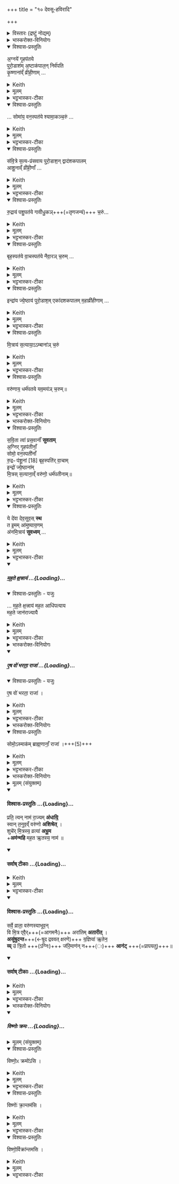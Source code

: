 +++
title = "१० देवसू-हविरादि"

+++
<details><summary>विस्तारः (द्रष्टुं नोद्यम्)</summary>

विश्वेदेवा ऋषयः  
देवसुवां हवींषि, यजमानहस्तग्रहणमन्त्राः,  
रत्निभ्यो राज्ञ आवेदनार्थं मन्त्राः
</details>
<details><summary>भास्करोक्त-विनियोगः</summary>

1अथाभिषेचनीये अग्नीषोमीयस्य पशुपुरोडाशस्यानुनिर्वाप्याण्य् अष्टौ देवसुवां हवींषि सन्ति, तानि विदधाति - अग्नये गृहपतये इत्यादि ॥ 'देवसुवामेतानि हवीषि भवन्ति' इत्यादि ब्राह्मणम् । 
</details>
<details open><summary>विश्वास-प्रस्तुतिः</summary>

अ॒ग्नये॑ गृ॒हप॑तये  
पुरो॒डाश॑म् अ॒ष्टाक॑पाल॒न् निर्व॑पति  
कृ॒ष्णाना॑व्ँ व्रीही॒णाम् …  
</details>
<details><summary>Keith</summary>

To Agni, lord of the house, he offers a cake of black rice on eight potsherds; 
</details>
<details><summary>मूलम्</summary>

अ॒ग्नये॑ गृ॒हप॑तये पुरो॒डाश॑म॒ष्टाक॑पाल॒न्निर्व॑पति  कृ॒ष्णाना॑व्ँ व्रीही॒णाँ …
</details>
<details><summary>भट्टभास्कर-टीका</summary>

देवस्य यजमानस्यानुज्ञातारोग्न्यादयो देवसुवः । गृहाणां पतिस्स्वामी गृहपतिः । 'पत्यावैश्वर्ये' इति पूर्वपदप्रकृतिस्वरत्वम् ।

कृष्णव्रीह्यादयो वाक्यशेषात्प्रायशः प्रसिद्धाः कृष्णवर्णाः, कृष्णाः । व्रीहीणामित्यादौ 'नामन्यतरस्याम्' इति नाम उदात्तत्वम् ।
</details>
<details open><summary>विश्वास-प्रस्तुतिः</summary>

… सोमा॑य॒ वन॒स्पत॑ये
श्यामा॒कञ्च॒रुं …  
</details>
<details><summary>Keith</summary>

to Soma, lord of the forest, an oblation of millet; 
</details>
<details><summary>मूलम्</summary>

कृ॒ष्णाना॑व्ँव्रीही॒णाँ सोमा॑य॒ वन॒स्पत॑ये
श्यामा॒कञ्च॒रुम्  +++(निर्व॑पति)+++  ।  
</details>
<details><summary>भट्टभास्कर-टीका</summary>

वनानां पतिस्स्वामी वनस्पतिः । पारस्करादित्वात्सुट्, 'उभे वनस्पत्यादिषु' इति पूर्वोत्तरपदयोर्युगपत्प्रकृतिस्वरत्वम् । श्यामाकाः श्यामाकाख्याः ।
</details>
<details open><summary>विश्वास-प्रस्तुतिः</summary>

स॑वि॒त्रे स॒त्य-प्र॑सवाय पुरो॒डाश॒न् द्वाद॑शकपालम्  
आशू॒नाव्ँ व्री॑ही॒णाँ …
</details>
<details><summary>Keith</summary>

to Savitr, of true instigation, a cake of swift-growing rice on twelve potsherds; 
</details>
<details><summary>मूलम्</summary>

स॑वि॒त्रे स॒त्यप्र॑सवाय पुरो॒डाश॒न्द्वाद॑शकपालम्  आशू॒नाव्ँव्री॑ही॒णाँ …
</details>
<details><summary>भट्टभास्कर-टीका</summary>

सवित्रे 'उदात्तयणः' इति विभक्तिरुदात्ता । सत्यप्रसवायामोघाभ्यनुज्ञाय ।
**आशवष्** षाष्टिका इत्येके । त्रिपक्षपच्या इत्यन्ये ।
</details>
<details open><summary>विश्वास-प्रस्तुतिः</summary>

रु॒द्राय॑ पशु॒पत॑ये गावीधु॒कञ्+++(=तृणजन्यं)+++ च॒रुं…    
</details>
<details><summary>Keith</summary>

to Rudra, lord of cattle, an oblation of Gavidhuka; 
</details>
<details><summary>मूलम्</summary>

रु॒द्राय॑ पशु॒पत॑ये गावीधु॒कञ्च॒रुं      
</details>
<details><summary>भट्टभास्कर-टीका</summary>

 पशूनां पतिस्स्वमी पशुपतिः । 'परादिश्छन्दसि' इत्युत्तरपदाद्युदात्तत्वम् । गावीधुकास्तृणतण्डुलाः ।
</details>
<details open><summary>विश्वास-प्रस्तुतिः</summary>

बृह॒स्पत॑ये वा॒चस्पत॑ये नैवा॒रञ् च॒रुम् …      
</details>
<details><summary>Keith</summary>

to Brhaspati, lord of speech, an oblation of wild rice; 
</details>
<details><summary>मूलम्</summary>

बृह॒स्पत॑ये वा॒चस्पत॑ये नैवा॒रञ् च॒रुम्        
</details>
<details><summary>भट्टभास्कर-टीका</summary>

बृहतां पतिः बृहस्पतिः । वनस्पतिवत्सुस्वटरौ । वाचस्पतये । 'सावेकाचः' इति षष्ठ्या उदात्तत्वम्, 'षष्ठ्याः पतिपुत्र' इति संहितायां सत्वम् । 'षष्ठीयुक्तच्छन्दसि वा' इति पत्युर्घित्वम् । नीवाराश्शुष्कजलाशयोत्थिताः ।
</details>
<details open><summary>विश्वास-प्रस्तुतिः</summary>

इन्द्रा॑य ज्ये॒ष्ठाय॑ पुरो॒डाश॒म् एका॑दशकपालम्  म॒हाव्री॑हीणाम् …
</details>
<details><summary>Keith</summary>

to Indra, the noblest, a cake of large rice on eleven potsherds; 
</details>
<details><summary>मूलम्</summary>

इन्द्रा॑य ज्ये॒ष्ठाय॑ पुरो॒डाश॒मेका॑दशकपालम्  म॒हाव्री॑हीणाम्       
</details>
<details><summary>भट्टभास्कर-टीका</summary>

ज्येष्ठाय प्रशस्यतमाय ।  
महाव्रीहयश्शालय इति केचित् ।  
स्वयं विशीर्णव्रीहिभ्यस् स्वयम्-उत्पन्ना व्रीहय इत्यन्ये ।
</details>
<details open><summary>विश्वास-प्रस्तुतिः</summary>

मि॒त्राय॑ स॒त्याया॒ऽऽम्बाना॑ञ् च॒रुं       
</details>
<details><summary>Keith</summary>

to Mitra, the true, an oblation of Amba grain, 
</details>
<details><summary>मूलम्</summary>

मि॒त्राय॑ स॒त्याया॒ऽऽम्बाना॑ञ्च॒रुं       
</details>
<details><summary>भट्टभास्कर-टीका</summary>

सत्यस्वरूपाय मित्राय ।
</details>
<details open><summary>विश्वास-प्रस्तुतिः</summary>

वरु॑णाय॒ धर्म॑पतये यव॒मय॑ञ् च॒रुम्॥      
</details>
<details><summary>Keith</summary>

and to Varuna, lord of right, an oblation made of barley.
</details>
<details><summary>मूलम्</summary>

वरु॑णाय॒ धर्म॑पतये यव॒मय॑ञ्च॒रुम्॥   
</details>
<details><summary>भट्टभास्कर-टीका</summary>

धर्मपतिः धर्मस्य पाता । पूर्ववत्स्वरः । यवमयं 'द्व्यचश्छन्दसि ' मयट् ॥
</details>
<details><summary>भास्करोक्त-विनियोगः</summary>

12अथ पुरोडाशस्विष्टकृतः पुरस्तात् ब्रह्मा यजमानस्य हस्तं गृह्णाति - सवितेत्यादि ॥ 
</details>
<details open><summary>विश्वास-प्रस्तुतिः</summary>

स॒वि॒ता त्वा॑ प्रस॒वानाँ॑ **सुवताम्**  
अ॒ग्निर् गृ॒हप॑तीनाँ॒  
सोमो॒ वन॒स्पती॑नाँ  
रु॒द्रᳶ प॑शू॒नां [18] 
बृह॒स्पति॑र् वा॒चाम्  
इन्द्रो॑ ज्ये॒ष्ठाना॑म्  
मि॒त्रस् स॒त्याना॒व्ँ 
वरु॑णो॒ धर्म॑पतीनाम्॥
</details>
<details><summary>Keith</summary>

May Savitr of instigations instigate thee,  
Agni of lords of the house,  
Soma of lords of the forest,  
Rudra of cattle [1],  
Brhaspati of speech,  
Indra of nobles,  
Mitra of truth,  
Varuna of lords of right.
</details>
<details><summary>मूलम्</summary>

स॒वि॒ता त्वा॑ प्रस॒वानाँ॑ सुवताम्  
अ॒ग्निर्गृ॒हप॑तीनाँ॒ सोमो॒ वन॒स्पती॑नाँ रु॒द्रᳶ प॑शू॒नां [18]बृह॒स्पति॑र्वा॒चामिन्द्रो॑ ज्ये॒ष्ठाना॑म्मि॒त्रस्स॒त्याना॒व्ँवरु॑णो॒ धर्म॑पतीनाम्॥
</details>
<details><summary>भट्टभास्कर-टीका</summary>

अत्र प्रसवस्य प्राधान्यात् तृतीयस्सविता प्रथम असीत् । सर्वत्र तादर्थ्ये चतुर्थ्याष्षष्ठी । प्रसवानां प्रसवार्थं सर्वासु प्रवृत्तिष्वनुज्ञानार्थं सविता त्वां सुवतां प्रेरयतु । षू प्रेरणे, प्रेरणमनुज्ञैव । सर्वत्रानुज्ञातो भवेत्यर्यः । थाथादिना प्रसवशब्दोन्तोदात्तः ।

गृहपतीनामिति । भावप्रधानो निर्देशः । यानि गृहपति त्वानि बहुविधानि तदर्थं सुवताम्, सोमस्त्वां वनस्पत्यर्थं सुवताम्, रुद्रः पशूनां पतिः त्वां पश्वर्थं सुवताम्, वागर्थं बृहस्पतिस्सुवताम्, ज्येष्ठानां ज्येष्ठत्वाय इन्द्रस्सुवताम्, सत्यत्वाय मित्रस्सुवताम्, धर्मपतित्वार्थं वरुणस्सुवताम् ।
</details>
<details open><summary>विश्वास-प्रस्तुतिः</summary>

ये दे॑वा देव॒सुव॒स् **स्थ**  
त इ॒मम् आ॑मुष्याय॒णम्  
अ॑नमि॒त्राय॑  **सुवध्वम्** …     
</details>
<details><summary>Keith</summary>

O ye gods that instigate the gods,  
do ye instigate him, descendant of N. N., to freedom from foes,  
</details>
<details><summary>मूलम्</summary>

ये दे॑वा देव॒सुव॒स्स्थ त इ॒ममा॑मुष्याय॒णम॑नमि॒त्राय॑ सुवध्वम्मह॒ते क्ष॒त्त्राय॑
मह॒त आधि॑पत्याय मह॒ते जान॑राज्यायै 
</details>
<details><summary>भट्टभास्कर-टीका</summary>

हे देवा अग्न्यादयो वरुणान्ताः ये यूयं देवसुवस्स्थ देवस्य दानादिगुणयुक्तस्य यजमानस्य सवितारः प्रेरकास्स्थ ते यूयं यस्मादेवं प्रसवादीनामनुज्ञातारः तस्मादिममामुष्यायणं सिंहवर्मणः पुत्रं नन्दिवर्माणम् अनमित्रायानमित्रत्वाय अविद्यमानशत्रुत्वाय सुवध्वम् । अनुजानीत अशत्रुमेनं कुरुतेत्यर्थः । इममामुष्यायणमिति सर्वनामद्वयं विशेषार्थमुपादीयते । अमुष्यशब्दान्नडादित्वात्फक् ।
</details>
<div class="js_include" includetitle="false" newlevelforh1="5" unfilled url="/vedAH_yajuH/taittirIyam/sArasvata-vibhAgaH/saMhitA/yajuH/sarva-prastutiH/1/8_rAjasUyAdi/10_devasU-havirAdi/mahate_xatrAya.md">
<details open><summary><h5>म॒ह॒ते क्ष॒त्त्राय॑ ...{Loading}...</h5></summary>
<details open><summary>विश्वास-प्रस्तुतिः - यजुः</summary>

… म॒ह॒ते क्ष॒त्त्राय॑
मह॒त आधि॑पत्याय  
मह॒ते जान॑राज्यायै
</details>
<details><summary>Keith</summary>

to great lordship, to great overlordship, to great rule over the people.

</details>
<details><summary>मूलम्</summary>

म॒ह॒ते क्ष॒त्राय॑ मह॒त आधि॑पत्याय मह॒ते जान॑राज्याय॥
</details>
<details><summary>भट्टभास्कर-टीका</summary>

किञ्च - महते च क्षत्राय बलाय महते चाधिपत्याय स्वामित्वाय महते अविच्छिन्नाय च **जानराज्याय** जनानां राजा जनराजः तद्भावाय । उभयत्रापि गुणवचनत्वात् ष्यञ् । इममायुष्यायणं सुवध्वमित्येव । 'बृहन्महतोरुपसङ्ख्यानम्' इति महतो विभक्तेरुदात्तत्वम् ॥
</details>
</details>
</div>
<details><summary>भास्करोक्त-विनियोगः</summary>

3यजमानायतने तिष्ठन् रत्निभ्यो जानपदेभ्यो ऽध्वर्युर् आवेदयते - एष व इति ॥ 
</details>
<div class="js_include" includetitle="false" newlevelforh1="5" unfilled url="/vedAH_yajuH/taittirIyam/sArasvata-vibhAgaH/saMhitA/yajuH/sarva-prastutiH/1/8_rAjasUyAdi/10_devasU-havirAdi/eSha_vo_bharatA_rAjA.md">
<details open><summary><h5>ए॒ष वो॑ भरता॒ राजा॑ ...{Loading}...</h5></summary>
<details open><summary>विश्वास-प्रस्तुतिः - यजुः</summary>

ए॒ष वो॑ भरता॒ राजा॑ ।
</details>
<details><summary>Keith</summary>

This is your king, O Bharatas;
</details>
<details><summary>मूलम्</summary>

ए॒ष वो॑ भरता॒ राजा॑ ।
</details>
<details><summary>भट्टभास्कर-टीका</summary>

भरतानां निवासो जनपदो भरताः । 'जनपदे लुप्' । भरतानां राजानोपि भरताः । 'तस्य राजन्यपत्यवत्' इति 'जनपदशब्दात् क्षत्रियादञ्', 'यञिञोश्च' इति बहुषु लुक् । हे भरताः एष वो युष्माकं राजा, योयं राजसूयेन यजते । एवमयं व्याख्यातिगतो भवति, राज्यं चास्मिन् प्रतिहितम् । यद्यसौ भरतानामेव राजा तदानीमेवं, नान्यदा । यथाजनपदमिति केचित् ॥
</details>
<details><summary>भास्करोक्त-विनियोगः</summary>

4बह्मा जपति - सोम इति ॥
</details>
<details open><summary>विश्वास-प्रस्तुतिः</summary>

सोमो॒ऽस्माक॑म् ब्राह्म॒णानाँ॒ राजा॑ ।+++(5)+++
</details>
<details><summary>Keith</summary>

Soma is the king of us Brahmans.
</details>
<details><summary>मूलम्</summary>

सोमो॒ऽस्माक॑म्ब्राह्म॒णानाँ॒ राजा॑ ।
</details>
<details><summary>भट्टभास्कर-टीका</summary>

अस्माकं ब्राह्मणानां सोमो राजा, अधुना अयञ्चेति । सर्वदा सराजका एव वयमित्यभिप्रायः ॥
</details>
</details>
</div>
<details><summary>भास्करोक्त-विनियोगः</summary>

5यजमानो मुखं विमृष्टे - प्रति त्यदिति द्वाभ्यां वारुणीभ्यां त्रिष्टुब्भ्याम् ॥ 'महत ऋतस्य नाम' इति प्रथमाया अन्तः । द्वे अप्यनवसाने । 
</details>
<details><summary>मूलम् (संयुक्तम्)</summary>

प्रति॒ त्यन्नाम॑ रा॒ज्यम॑धायि॒ स्वान्त॒नुव॒व्ँवरु॑णो अशिश्रे॒च्छुचे॑र्मि॒त्रस्य॒ व्रत्या॑ अभू॒माम॑न्महि मह॒त ऋ॒तस्य॒ नाम॒ सर्वे॒ व्राता॒ वरु॑णस्याभूव॒न्वि मि॒त्र एवै॒ररा॑तिमतारी॒दसू॑षुदन्त य॒ज्ञिया॑ ऋ॒तेन॒ व्यु॑ त्रि॒तो ज॑रि॒माण॑न्न आनड् 
</details>
<div class="js_include" newlevelforh1="4" title="विश्वास-प्रस्तुतिः" unfilled url="/vedAH_yajuH/taittirIyam/sArasvata-vibhAgaH/saMhitA/Rk/vishvAsa-prastutiH/1/8_rAjasUyAdi/10_devasU-havirAdi/02_prati_tyan.md">
<details open><summary><h4>विश्वास-प्रस्तुतिः ...{Loading}...</h4></summary>

प्रति॒ त्यन् नाम॑ रा॒ज्यम् **अ॑धायि॒**  
स्वान् त॒नुव॒व्ँ वरु॑णो **अशिश्रेत्** ।   
शुचे॑र् मि॒त्रस्य॒ व्रत्या॑ **अभू॒म**  
+**अम॑न्महि** मह॒त ऋ॒तस्य॒ नाम॑ ॥
</details>
</div>
<div class="js_include" newlevelforh1="4" title="सर्वाष् टीकाः" unfilled url="/vedAH_yajuH/taittirIyam/sArasvata-vibhAgaH/saMhitA/Rk/sarvASh_TIkAH/1/8_rAjasUyAdi/10_devasU-havirAdi/02_prati_tyan.md">
<details open><summary><h4>सर्वाष् टीकाः ...{Loading}...</h4></summary>
<details><summary>Keith</summary>

This kingdom hath verily been conferred,  
Varuna hath diffused his own body;  
We have become obedient to pure Mitra;  
We have magnified the name of the great holy order.
</details>
<details><summary>मूलम्</summary>

प्रति॒ त्यन्नाम॑ रा॒ज्यम॑धायि॒ स्वान्त॒नुव॒व्ँवरु॑णो अशिश्रेत् ।   
शुचे॑र्मि॒त्रस्य॒ व्रत्या॑ अभू॒माम॑न्महि मह॒त ऋ॒तस्य॒ नाम॑ ॥
</details>
<details><summary>भट्टभास्कर-टीका</summary>

त्यत् एतद्राज्यं नाम नमनीयं प्रत्यधायि मयि प्रतिहितं प्रतिष्ठितमभूत् । यद्वा - छान्दसो लुङ् । प्रतिधीयताम् । 'राज्यमेवास्मिन् प्रतीदधाति' इति ब्राह्मणम् । हेतुमाह - स्वामात्मीयां तनुवं शरीरं अनुज्ञातृस्वभावत्वं यस्माद्वरुणोशिश्रेत् आश्रितवानसीत् मम धर्मपतित्वाभ्यनुज्ञानं कृतवान् । तेन राज्यं प्रत्यधायीति । 'वरुणसवमेवावरुन्धे' इत्यादि ब्राह्मणम् । उदाहरणमात्रं वरुणग्रहणं सवित्रादीनां सर्वेषामपि देवसुवां यथा प्रसूतं राज्यं प्रत्यधायीति वेदितव्यम् । श्रयतेर्लुङि 'बहुलं छन्दसि' इति शपश्श्लुः ।   
किञ्च ; शुचेर्मित्रस्य व्रत्याः कर्मयोग्याः अभूम । 'तत्र साधुः' इति यत् । अत एव महत ऋतस्य च सत्यस्य यज्ञस्य वा नाम नमनं अमन्महि ज्ञातवन्तः । मनुतेर्लङि, शपो लुक् । यद्वा - न केवलं मित्रस्य व्रत्या अभूम ; अपि तु ऋतस्य च नामाअमन्महीति ॥
</details>
</details>
</div>
<div class="js_include" newlevelforh1="4" title="विश्वास-प्रस्तुतिः" unfilled url="/vedAH_yajuH/taittirIyam/sArasvata-vibhAgaH/saMhitA/Rk/vishvAsa-prastutiH/1/8_rAjasUyAdi/10_devasU-havirAdi/03_sarve_vrAtA.md">
<details open><summary><h4>विश्वास-प्रस्तुतिः ...{Loading}...</h4></summary>

सर्वे॒ व्राता॒ वरु॑णस्याभूव॒न्  
वि मि॒त्र एवै॒र्+++(=आगमनैः)+++ अरा॑तिम् **अतारीत्** ।   
**असू॑षुदन्त**+++(←षूद द्रववत् क्षरणे)+++ य॒ज्ञिया॑ ऋ॒तेन॒  
**व्य्** उ॑ त्रि॒तो +++(ऽग्निः)+++ ज॑रि॒माण॑न् न+++(ः)+++ **आन॑ट्** +++(=प्रापयतु)+++॥
</details>
</div>
<div class="js_include" newlevelforh1="4" title="सर्वाष् टीकाः" unfilled url="/vedAH_yajuH/taittirIyam/sArasvata-vibhAgaH/saMhitA/Rk/sarvASh_TIkAH/1/8_rAjasUyAdi/10_devasU-havirAdi/03_sarve_vrAtA.md">
<details open><summary><h4>सर्वाष् टीकाः ...{Loading}...</h4></summary>
<details><summary>Keith</summary>

These have become all the hosts of Varuna,  
Mitra in his course hath overcome hostility;  
The worshipful ones have taken order according to sacred law:  
Trita hath taken possession of our old age.
</details>
<details><summary>मूलम्</summary>

सर्वे॒ व्राता॒ वरु॑णस्याभूव॒न्वि मि॒त्र एवै॒ररा॑तिमतारीत् ।   
असू॑षुदन्त य॒ज्ञिया॑ ऋ॒तेन॒ व्यु॑ त्रि॒तो ज॑रि॒माण॑न्न आन॑ट् ॥
</details>
<details><summary>भट्टभास्कर-टीका</summary>

6अथ द्वितीया । किम्बहुना **सर्वे** ऋत्विजः **वरुणस्य व्राताः** कर्मयोग्या अभूवन् । छान्दसोऽङ् ।  
**मित्र एवैर्** आगमनैः अस्माकमरातिमदानशीलं शत्रुं व्यतारीत् वितारयतु दातारं करोतु । छादसो लुङ् । यदा विपूर्वस्तरतिः विप्लवे वर्तते, विनाशो विप्लवः, चुरादिः, विनाशयत्विर्त्यर्थः । रातेः क्तिचि रातिः, न रातिः अरातिः । यद्वा - **अरातिं** शत्रुं विशेषेण तारयतु अतिक्रमयतु । किञ्च ; **यज्ञियाः** यज्ञ-सम्पादनार्हाः ऋत्विजः अस्मान् ऋतेन यज्ञेनासूषुदन्त सूदयन्तु । षूद क्षरणे । रसास्वादनेन सूदयन्तु । 'यज्ञर्त्विग्भ्यां घखञौ' ।   

किञ्च ; उ इति समुच्चये । त्रितोग्निः त्रिभ्यो लोकेभ्य उत्पन्नः, त्रिभ्यो वातिवातेभ्यः, त्रिभिर्वा ब्राह्मणादिभिः, लौकिकैर्वा कृतप्राप्तिः । स त्रितः अस्माकं जरिमाणं स्तोत्रम् । जीर्यतेरौणादिक इमनिच् । जनित्रशब्दाद्वा भावे छान्दस इमनिच्, 'तुरिष्ठेमेयस्सु' इति तृशब्दलोपः । **जरिमा** स्तोतृत्वं तत् अग्निः, व्यानट् व्याप्नोतु अस्माकं स्तुतिं गृहीत्वा स्तोत्रफलं ददावित्यर्थः । अश्नोतेर्लिङि व्यत्ययेन परस्मैपदं, विकरणव्यत्ययेन श्नम् । नशेर्वा गत्यर्थाल्लुङि 'मन्त्रे घस' इति च्लेर्लुक्, 'छन्दस्यपि दृश्यते' इत्याडागमः । यद्वा - उक्तं ऋतेनास्मानसूषुदन्तेति तदिदमस्माकं जरिमाणं जरां दीर्घायुष्ट्वं **व्यानट्** प्रापयतु । अन्तर्भावितण्य्-अर्थाल् लुङ् । कियच्चिरमित्याह - उ इत्यप्यर्थे । त्रितोपि त्रिभ्योपि वयोभ्यः पुरस्तात् जरिमाणं नः प्रापयतु सर्वम् आयुर् जीवयत्व् इत्यर्थः ॥
</details>
</details>
</div>
<details><summary>भास्करोक्त-विनियोगः</summary>

7-9त्रीन्विष्णुक्रमान् प्राचः क्रामति - विष्णोः क्रमोसीति ॥ व्याख्यातम् ॥
</details>
<div class="js_include" includetitle="false" newlevelforh1="5" unfilled url="/vedAH_yajuH/taittirIyam/sArasvata-vibhAgaH/saMhitA/yajuH/sarva-prastutiH/1/7_aiShTika-yAjamAnAdi/07_vAjapeyAdhvaryave_rathasaMskArAH/viShNoH_kramaH.md">
<details open><summary><h5>विष्णोः क्रमः ...{Loading}...</h5></summary>
<details><summary>मूलम् (संयुक्तम्)</summary>

विष्णो॒ᳵ क्रमो॑ऽसि॒ विष्णोः॑ क्रा॒न्तम॑सि॒  विष्णो॒र्विक्रा॑न्तमसि ।
</details>
<details open><summary>विश्वास-प्रस्तुतिः</summary>

विष्णो॒ᳵ क्रमो॑ऽसि ।
</details>
<details><summary>Keith</summary>

Thou art the stepping of Visnu,
</details>
<details><summary>मूलम्</summary>

विष्णो॒ᳵ क्रमो॑ऽसि ।
</details>
<details><summary>भट्टभास्कर-टीका</summary>

विष्णोर्भगवत एव क्रमोसि गमनसाधनत्वात् । प्रकृष्टस्य विष्णोः क्रमरूपेण स्तूयते रथः विष्णोः क्रमवत् भविष्यसि जयहेतुरिति ।
</details>
<details open><summary>विश्वास-प्रस्तुतिः</summary>

विष्णोः॑ क्रा॒न्तम॑सि ।
</details>
<details><summary>Keith</summary>

thou art the step of Visnu,
</details>
<details><summary>मूलम्</summary>

विष्णोः॑ क्रा॒न्तम॑सि ।
</details>
<details><summary>भट्टभास्कर-टीका</summary>

विष्णोः क्रान्तमसि यत्पूर्वं विष्णुना कृतं क्रमणं, तदेव त्वमसि तद्वज्जयसाधनं भविष्यसि अस्माकम् ।
</details>
<details open><summary>विश्वास-प्रस्तुतिः</summary>

विष्णो॒र्विक्रा॑न्तमसि ।
</details>
<details><summary>Keith</summary>

thou art the stride of Visnu.
</details>
<details><summary>मूलम्</summary>

विष्णो॒र्विक्रा॑न्तमसि ।
</details>
<details><summary>भट्टभास्कर-टीका</summary>

विष्णोर्वीक्रान्तं विजयः, तदेव त्वमसि तद्वद्विजयसाधनत्वात् । पूर्ववद्गतिस्वरः ॥
</details>
</details>
</div>
